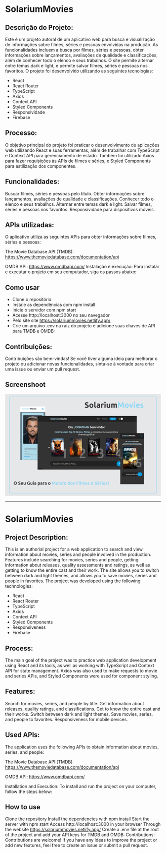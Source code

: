 # SolariumMovies

## Descrição do Projeto:
Este é um projeto autoral de um aplicativo web para busca e visualização de informações sobre filmes, séries e pessoas envolvidas na produção. As funcionalidades incluem a busca por filmes, séries e pessoas, obter informações sobre lançamentos, avaliações de qualidade e classificações, além de conhecer todo o elenco e seus trabalhos. O site permite alternar entre temas dark e light, e permite salvar filmes, séries e pessoas nos favoritos. O projeto foi desenvolvido utilizando as seguintes tecnologias:

- React
- React Router
- TypeScript
- Axios
- Context API
- Styled Components
- Responsividade
- Firebase

## Processo:
O objetivo principal do projeto foi praticar o desenvolvimento de aplicações web utilizando React e suas ferramentas, além de trabalhar com TypeScript e Context API para gerenciamento de estado. Também foi utilizado Axios para fazer requisições às APIs de filmes e séries, e Styled Components para estilização dos componentes.

## Funcionalidades:
Buscar filmes, séries e pessoas pelo título.
Obter informações sobre lançamentos, avaliações de qualidade e classificações.
Conhecer todo o elenco e seus trabalhos.
Alternar entre temas dark e light.
Salvar filmes, séries e pessoas nos favoritos.
Responsividade para dispositivos móveis.

## APIs utilizadas:
O aplicativo utiliza as seguintes APIs para obter informações sobre filmes, séries e pessoas:

The Movie Database API (TMDB): https://www.themoviedatabase.com/documentation/api

OMDB API: https://www.omdbapi.com/
Instalação e execução:
Para instalar e executar o projeto em seu computador, siga os passos abaixo:

## Como usar
- Clone o repositório
- Instale as dependências com npm install
- Inicie o servidor com npm start
- Acesse http://localhost:3000 no seu navegador
- Pelo site site https://solariummovies.netlify.app/
- Crie um arquivo .env na raiz do projeto e adicione suas chaves de API para TMDB e OMDB:

## Contribuições:
Contribuições são bem-vindas! Se você tiver alguma ideia para melhorar o projeto ou adicionar novas funcionalidades, sinta-se à vontade para criar uma issue ou enviar um pull request.

## Screenshoot
![](/public//screenshot.jpg)


*************************************************************************************
# SolariumMovies

## Project Description:
This is an authorial project for a web application to search and view information about movies, series and people involved in the production. Features include searching for movies, series and people, getting information about releases, quality assessments and ratings, as well as getting to know the entire cast and their work. The site allows you to switch between dark and light themes, and allows you to save movies, series and people in favorites. The project was developed using the following technologies:

- React
- React Router
- TypeScript
- Axios
- Context API
- Styled Components
- Responsiveness
- Firebase

## Process:
The main goal of the project was to practice web application development using React and its tools, as well as working with TypeScript and Context API for state management. Axios was also used to make requests to movie and series APIs, and Styled Components were used for component styling.

## Features:
Search for movies, series, and people by title.
Get information about releases, quality ratings, and classifications.
Get to know the entire cast and their works.
Switch between dark and light themes.
Save movies, series, and people to favorites.
Responsiveness for mobile devices.

## Used APIs:
The application uses the following APIs to obtain information about movies, series, and people:

The Movie Database API (TMDB): https://www.themoviedatabase.com/documentation/api

OMDB API: https://www.omdbapi.com/

Installation and Execution:
To install and run the project on your computer, follow the steps below:

## How to use
Clone the repository
Install the dependencies with npm install
Start the server with npm start
Access http://localhost:3000 in your browser
Through the website https://solariummovies.netlify.app/
Create a .env file at the root of the project and add your API keys for TMDB and OMDB:
Contributions:
Contributions are welcome! If you have any ideas to improve the project or add new features, feel free to create an issue or submit a pull request.
